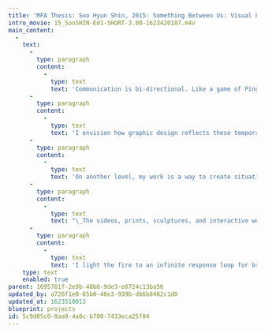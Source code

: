 ```yaml
---
title: 'MFA Thesis: Soo Hyun Shin, 2015: Something Between Us: Visual Play as Social Exchange'
intro_movie: 15_SooSHIN-Ed1-SHORT-3.00-1623420187.m4v
main_content:
  -
    text:
      -
        type: paragraph
        content:
          -
            type: text
            text: 'Communication is bi-directional. Like a game of Ping Pong, it is a constant exchange loop between two entities, two minds, two perspectives. As a designer, I bring attention to the components that make up this exchange as a dynamic system.'
      -
        type: paragraph
        content:
          -
            type: text
            text: 'I envision how graphic design reflects these temporary qualities as a model for visual communication. Just as we never throw the ball in the same way, I begin by observing the gradual nature of change. Even when change seems abrupt, it is the result of a hidden accumulation of small events. I am interested in how design can activate communication by paying attention to how we aim, and the gestural cues and conditions that shape the direction of each exchange.'
      -
        type: paragraph
        content:
          -
            type: text
            text: 'On another level, my work is a way to create situations that bring us back to a state of child-like wonder for the unexpected; that state of open-minded indeterminacy before the mindset interferes with its deterministic views of the world.'
      -
        type: paragraph
        content:
          -
            type: text
            text: "\_The videos, prints, sculptures, and interactive websites in this thesis are experiments to subvert expectations and to set the ground for a fresh conversation. These intimate and private sites serve as a starting point for performances to test and experiment.\_"
      -
        type: paragraph
        content:
          -
            type: text
            text: 'I light the fire to an infinite response loop for breaking the hierarchy between the designer and the user, communicator and the viewer, the world and my perceptions. It is an ongoing search to understand continuously our temporary existence.'
    type: text
    enabled: true
parent: 1695781f-2e9b-48b6-9de3-e0724c13ba56
updated_by: a726f1e0-85b0-48e3-939b-db6b8482c1d0
updated_at: 1623510013
blueprint: projects
id: 5c9d05c0-8aa9-4a0c-b780-7433eca25f04
---
```

